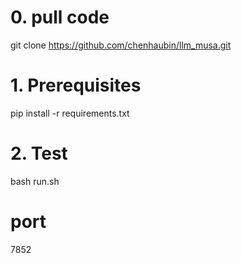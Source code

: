 # 0. pull code
git clone https://github.com/chenhaubin/llm_musa.git

# 1. Prerequisites
pip install -r requirements.txt

# 2. Test
bash run.sh

# port
7852